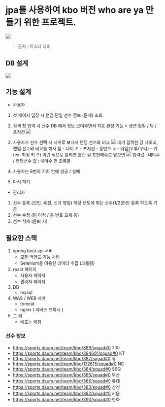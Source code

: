 # jpa를 사용하여 kbo 버전  who are ya 만들기 위한 프로젝트.
![](https://i.imgur.com/59jvo84.png)
> 출처 : 이스타 티비
## DB 설계 

![](https://i.imgur.com/fAqeBIE.png)


## 기능 설계
- 사용자
1.  첫 페이지 입장 시 랜덤 단일 선수 정보 (문제) 조회.

2.  검색 창 입력 시 선수 DB 에서 정보 보여주면서 자동 완성 기능  > 생년 월일 / 팀 / 포지션 
![](https://i.imgur.com/CcIMwPS.png)
 
3. 사용자가 선수 선택 시 서버로 보내서 랜덤 선수와 비교 
	 ![](https://i.imgur.com/z10HuP4.png) 
	 내가 입력한 값 나오고, 랜덤 선수와 비교를 해서
	 팀 - 나이 ↑ - 포지션 - 등번호 ↓ - 타입(우투/우타) - 키 (ex. 최정 키 ↑)
	이런 식으로 틀리면 틀린 걸 표현해주고 맞으면 
	![](https://i.imgur.com/GnwvebO.png)
	입력값 : 내야수 / 랜덤선수 값 : 내야수 면 초록불 

4.  사용자는 8번의 기회 안에 성공 / 실패 
5. 다시 하기 

- 관리자 
1. 선수 등록 (신인, 육성, 신규 영입) 해당 년도에 뛰는 선수(1/2군)만 등록 하도록 기준
2. 선수 수정 (팀 이적 / 등 번호 교체 등)
3. 선수 삭제 (은퇴 시)


## 필요한 스택
1. spring boot api 서버 
	- 모든 백엔드 기능 처리 
	- Selenium을 이용한 데이터 수집 (크롤링)
1.  react 페이지
	- 사용자 페이지
	- 관리자 페이지
2. DB 
	- mysql
3. WAS / WEB 서버
	- tomcat
	- nginx ( 리버스 프록시 )
4. 그 외
	- 배포는 미정



### 선수 정보
- https://sports.daum.net/team/kbo/389/squad#0 			기아	
- https://sports.daum.net/team/kbo/394601/squad#0		KT
- https://sports.daum.net/team/kbo/387/squad#0			lg
- https://sports.daum.net/team/kbo/172615/squad#0		NC
- https://sports.daum.net/team/kbo/384/squad#0			SSG
- https://sports.daum.net/team/kbo/385/squad#0			두산	
- https://sports.daum.net/team/kbo/386/squad#0			롯데
- https://sports.daum.net/team/kbo/383/squad#0			삼성	
- https://sports.daum.net/team/kbo/382/squad#0			키움	
- https://sports.daum.net/team/kbo/390/squad#0			한화


